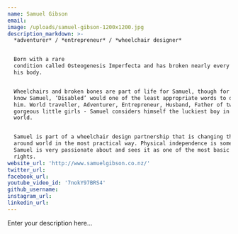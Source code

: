 ```yaml
---
name: Samuel Gibson
email:
image: /uploads/samuel-gibson-1200x1200.jpg
description_markdown: >-
  *adventurer* / *entrepreneur* / *wheelchair designer*


  Born with a rare
  condition called Osteogenesis Imperfecta and has broken nearly every bone in
  his body.


  Wheelchairs and broken bones are part of life for Samuel, though for those who
  know Samuel, ‘Disabled’ would one of the least appropriate words to describe
  him. World traveller, Adventurer, Entrepreneur, Husband, Father of two
  gorgeous little girls - Samuel considers himself the luckiest boy in the
  world.


  Samuel is part of a wheelchair design partnership that is changing the lives
  around world in the most practical way. Physical independence is something
  Samuel is very passionate about and sees it as one of the most basic of human
  rights.
website_url: 'http://www.samuelgibson.co.nz/'
twitter_url:
facebook_url:
youtube_video_id: '7nokY97BRS4'
github_username:
instagram_url:
linkedin_url:
---
```


Enter your description here...
